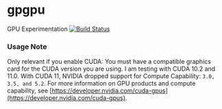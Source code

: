# gpgpu
GPU Experimentation
[![Build Status](https://travis-ci.com/mattpaletta/gpgpu.svg?branch=master)](https://travis-ci.com/mattpaletta/gpgpu)

### Usage Note
Only relevant if you enable CUDA: You must have a compatible graphics card for the CUDA version you are using.  I am testing with CUDA 10.2 and 11.0.  With CUDA 11, NVIDIA dropped support for Compute Capability: `3.0, 3.5, and 5.2`.
For more information on GPU products and compute capability, see [https://developer.nvidia.com/cuda-gpus](https://developer.nvidia.com/cuda-gpus).
